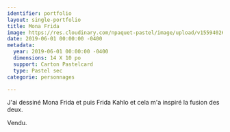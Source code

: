 ```yaml
---
identifier: portfolio
layout: single-portfolio
title: Mona Frida
image: https://res.cloudinary.com/npaquet-pastel/image/upload/v1559402607/Mona%20Frida%202019%20pastel.jpg
date: 2019-06-01 00:00:00 -0400
metadata:
  year: 2019-06-01 00:00:00 -0400
  dimensions: 14 X 10 po
  support: Carton Pastelcard
  type: Pastel sec
categorie: personnages

---
```

J'ai dessiné Mona Frida et puis Frida Kahlo et cela m'a inspiré la fusion des deux. 

Vendu. 